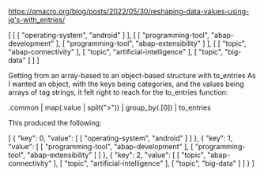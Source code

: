 https://qmacro.org/blog/posts/2022/05/30/reshaping-data-values-using-jq's-with_entries/

[
  [
    [
      "operating-system",
      "android"
    ]
  ],
  [
    [
      "programming-tool",
      "abap-development"
    ],
    [
      "programming-tool",
      "abap-extensibility"
    ]
  ],
  [
    [
      "topic",
      "abap-connectivity"
    ],
    [
      "topic",
      "artificial-intelligence"
    ],
    [
      "topic",
      "big-data"
    ]
  ]
]


Getting from an array-based to an object-based structure with to_entries
As I wanted an object, with the keys being categories, and the values being arrays of tag strings, it felt right to reach for the to_entries function:

.common
| map(.value | split(">"))
| group_by(.[0])
| to_entries


This produced the following:

[
  {
    "key": 0,
    "value": [
      [
        "operating-system",
        "android"
      ]
    ]
  },
  {
    "key": 1,
    "value": [
      [
        "programming-tool",
        "abap-development"
      ],
      [
        "programming-tool",
        "abap-extensibility"
      ]
    ]
  },
  {
    "key": 2,
    "value": [
      [
        "topic",
        "abap-connectivity"
      ],
      [
        "topic",
        "artificial-intelligence"
      ],
      [
        "topic",
        "big-data"
      ]
    ]
  }
]